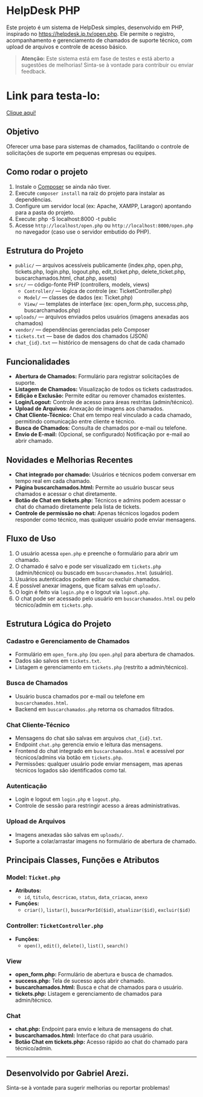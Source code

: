 # HelpDesk PHP

Este projeto é um sistema de HelpDesk simples, desenvolvido em PHP, inspirado no https://helpdesk.ip.tv/open.php. Ele permite o registro, acompanhamento e gerenciamento de chamados de suporte técnico, com upload de arquivos e controle de acesso básico.

> **Atenção:** Este sistema está em fase de testes e está aberto a sugestões de melhorias! Sinta-se à vontade para contribuir ou enviar feedback. 
# Link para testa-lo:
[Clique aqui!](http://20.195.168.106:8000/open.php) 

## Objetivo
Oferecer uma base para sistemas de chamados, facilitando o controle de solicitações de suporte em pequenas empresas ou equipes.

## Como rodar o projeto

1. Instale o [Composer](https://getcomposer.org/) se ainda não tiver.
2. Execute `composer install` na raiz do projeto para instalar as dependências.
3. Configure um servidor local (ex: Apache, XAMPP, Laragon) apontando para a pasta do projeto.
4. Execute: php -S localhost:8000 -t public
5. Acesse `http://localhost/open.php` ou `http://localhost:8000/open.php` no navegador (caso use o servidor embutido do PHP).

## Estrutura do Projeto
- `public/` — arquivos acessíveis publicamente (index.php, open.php, tickets.php, login.php, logout.php, edit_ticket.php, delete_ticket.php, buscarchamados.html, chat.php, assets)
- `src/` — código-fonte PHP (controllers, models, views)
  - `Controller/` — lógica de controle (ex: TicketController.php)
  - `Model/` — classes de dados (ex: Ticket.php)
  - `View/` — templates de interface (ex: open_form.php, success.php, buscarchamados.php)
- `uploads/` — arquivos enviados pelos usuários (imagens anexadas aos chamados)
- `vendor/` — dependências gerenciadas pelo Composer
- `tickets.txt` — base de dados dos chamados (JSON)
- `chat_{id}.txt` — histórico de mensagens do chat de cada chamado

## Funcionalidades
- **Abertura de Chamados:** Formulário para registrar solicitações de suporte.
- **Listagem de Chamados:** Visualização de todos os tickets cadastrados.
- **Edição e Exclusão:** Permite editar ou remover chamados existentes.
- **Login/Logout:** Controle de acesso para áreas restritas (admin/técnico).
- **Upload de Arquivos:** Anexação de imagens aos chamados.
- **Chat Cliente-Técnico:** Chat em tempo real vinculado a cada chamado, permitindo comunicação entre cliente e técnico.
- **Busca de Chamados:** Consulta de chamados por e-mail ou telefone.
- **Envio de E-mail:** (Opcional, se configurado) Notificação por e-mail ao abrir chamado.

## Novidades e Melhorias Recentes
- **Chat integrado por chamado:** Usuários e técnicos podem conversar em tempo real em cada chamado.
- **Página buscarchamados.html:** Permite ao usuário buscar seus chamados e acessar o chat diretamente.
- **Botão de Chat em tickets.php:** Técnicos e admins podem acessar o chat do chamado diretamente pela lista de tickets.
- **Controle de permissão no chat:** Apenas técnicos logados podem responder como técnico, mas qualquer usuário pode enviar mensagens.

## Fluxo de Uso
1. O usuário acessa `open.php` e preenche o formulário para abrir um chamado.
2. O chamado é salvo e pode ser visualizado em `tickets.php` (admin/técnico) ou buscado em `buscarchamados.html` (usuário).
3. Usuários autenticados podem editar ou excluir chamados.
4. É possível anexar imagens, que ficam salvas em `uploads/`.
5. O login é feito via `login.php` e o logout via `logout.php`.
6. O chat pode ser acessado pelo usuário em `buscarchamados.html` ou pelo técnico/admin em `tickets.php`.

## Estrutura Lógica do Projeto

### Cadastro e Gerenciamento de Chamados
- Formulário em `open_form.php` (ou `open.php`) para abertura de chamados.
- Dados são salvos em `tickets.txt`.
- Listagem e gerenciamento em `tickets.php` (restrito a admin/técnico).

### Busca de Chamados
- Usuário busca chamados por e-mail ou telefone em `buscarchamados.html`.
- Backend em `buscarchamados.php` retorna os chamados filtrados.

### Chat Cliente-Técnico
- Mensagens do chat são salvas em arquivos `chat_{id}.txt`.
- Endpoint `chat.php` gerencia envio e leitura das mensagens.
- Frontend do chat integrado em `buscarchamados.html` e acessível por técnicos/admins via botão em `tickets.php`.
- Permissões: qualquer usuário pode enviar mensagem, mas apenas técnicos logados são identificados como tal.

### Autenticação
- Login e logout em `login.php` e `logout.php`.
- Controle de sessão para restringir acesso a áreas administrativas.

### Upload de Arquivos
- Imagens anexadas são salvas em `uploads/`.
- Suporte a colar/arrastar imagens no formulário de abertura de chamado.

## Principais Classes, Funções e Atributos
### Model: `Ticket.php`
- **Atributos:**
  - `id`, `titulo`, `descricao`, `status`, `data_criacao`, `anexo`
- **Funções:**
  - `criar()`, `listar()`, `buscarPorId($id)`, `atualizar($id)`, `excluir($id)`

### Controller: `TicketController.php`
- **Funções:**
  - `open()`, `edit()`, `delete()`, `list()`, `search()`

### View
- **open_form.php:** Formulário de abertura e busca de chamados.
- **success.php:** Tela de sucesso após abrir chamado.
- **buscarchamados.html:** Busca e chat de chamados para o usuário.
- **tickets.php:** Listagem e gerenciamento de chamados para admin/técnico.

### Chat
- **chat.php:** Endpoint para envio e leitura de mensagens do chat.
- **buscarchamados.html:** Interface do chat para usuário.
- **Botão Chat em tickets.php:** Acesso rápido ao chat do chamado para técnico/admin.

---
## Desenvolvido por Gabriel Arezi.
Sinta-se à vontade para sugerir melhorias ou reportar problemas!

